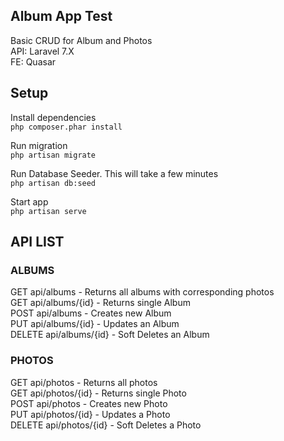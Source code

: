 ## Album App Test
Basic CRUD for Album and Photos <br/>
API: Laravel 7.X <br/>
FE: Quasar <br/>

## Setup

Install dependencies<br/>
`php composer.phar install`

Run migration<br/>
`php artisan migrate`

Run Database Seeder. This will take a few minutes<br/>
`php artisan db:seed`

Start app<br/>
`php artisan serve`
## API LIST

### ALBUMS
GET     api/albums         - Returns all albums with corresponding photos<br/>
GET     api/albums/{id}    - Returns single Album<br/>
POST    api/albums         - Creates new Album<br/>
PUT     api/albums/{id}    - Updates an Album<br/>
DELETE  api/albums/{id}    - Soft Deletes an Album<br/>

### PHOTOS
GET     api/photos         - Returns all photos<br/>
GET     api/photos/{id}    - Returns single Photo<br/>
POST    api/photos         - Creates new Photo<br/>
PUT     api/photos/{id}    - Updates a Photo<br/>
DELETE  api/photos/{id}    - Soft Deletes a Photo<br/>
